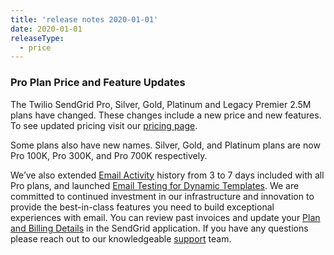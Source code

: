 ```yaml
---
title: 'release notes 2020-01-01'
date: 2020-01-01
releaseType:
  - price
---
```


### Pro Plan Price and Feature Updates

The Twilio SendGrid Pro, Silver, Gold, Platinum and Legacy Premier 2.5M plans have changed. These changes include a new price and new features. To see updated pricing visit our [pricing page](https://sendgrid.com/pricing/).

Some plans also have new names. Silver, Gold, and Platinum plans are now Pro 100K, Pro 300K, and Pro 700K respectively.

We’ve also extended [Email Activity](https://sendgrid.com/docs/ui/analytics-and-reporting/email-activity-feed/) history from 3 to 7 days included with all Pro plans, and launched [Email Testing for Dynamic Templates](https://sendgrid.com/blog/test-for-success-email-testing-for-your-programmatic-sending/). We are committed to continued investment in our infrastructure and innovation to provide the best-in-class features you need to build exceptional experiences with email. You can review past invoices and update your [Plan and Billing Details](https://app.sendgrid.com/settings/billing) in the SendGrid application. If you have any questions please reach out to our knowledgeable [support](https://support.sendgrid.com/hc/en-us) team.
